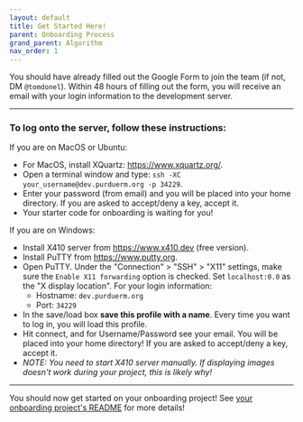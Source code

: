 ```yaml
---
layout: default
title: Get Started Here!
parent: Onboarding Process
grand_parent: Algorithm
nav_order: 1
---
```


You should have already filled out the Google Form to join the team (if not, DM `@tomdonel`). Within 48 hours of filling out the form, you will receive an email with your login information to the development server.

***

### **To log onto the server**, follow these instructions:
If you are on MacOS or Ubuntu:
- For MacOS, install XQuartz: https://www.xquartz.org/.
- Open a terminal window and type: `ssh -XC your_username@dev.purduerm.org -p 34229`. 
- Enter your password (from email) and you will be placed into your home directory. If you are asked to accept/deny a key, accept it. 
- Your starter code for onboarding is waiting for you!

If you are on Windows:
- Install X410 server from https://www.x410.dev (free version).
- Install PuTTY from https://www.putty.org.
- Open PuTTY. Under the "Connection" > "SSH" > "X11" settings, make sure the `Enable X11 forwarding` option is checked. Set `localhost:0.0` as the "X display location".
For your login information:
	- Hostname: `dev.purduerm.org`
	- Port: `34229`
- In the save/load box **save this profile with a name**. Every time you want to log in, you will load this profile.
- Hit connect, and for Username/Password see your email. You will be placed into your home directory! If you are asked to accept/deny a key, accept it.
- *NOTE: You need to start X410 server manually. If displaying images doesn't work during your project, this is likely why!*
	
***

You should now get started on your onboarding project! See [your onboarding project's README](https://gitlab.com/robomaster-club/onboarding-setup-2024/-/tree/main?ref_type=heads) for more details!


